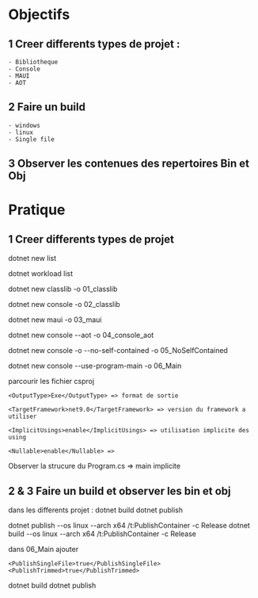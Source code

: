 # Objectifs
## 1 Creer differents types de projet :
    - Bibliotheque
    - Console
    - MAUI
    - AOT
   

## 2 Faire un build 
    - windows
    - linux
    - Single file
  
## 3 Observer les contenues des repertoires Bin et Obj

# Pratique

## 1 Creer differents types de projet
dotnet new list

dotnet workload list  

dotnet new classlib -o 01_classlib

dotnet new console -o 02_classlib

dotnet new maui -o 03_maui

dotnet new console --aot -o 04_console_aot

dotnet new console -o --no-self-contained  -o 05_NoSelfContained

dotnet new console --use-program-main -o 06_Main

parcourir les fichier csproj

    <OutputType>Exe</OutputType> => format de sortie

    <TargetFramework>net9.0</TargetFramework> => version du framework a utiliser

    <ImplicitUsings>enable</ImplicitUsings> => utilisation implicite des using

    <Nullable>enable</Nullable> => 

Observer la strucure du Program.cs => main implicite


## 2 & 3 Faire un build  et observer les bin et obj
dans les differents projet :
dotnet build
dotnet publish

dotnet publish --os linux --arch x64 /t:PublishContainer -c Release
dotnet build   --os linux --arch x64 /t:PublishContainer -c Release 

 dans 06_Main  ajouter 

    <PublishSingleFile>true</PublishSingleFile>
    <PublishTrimmed>true</PublishTrimmed>
dotnet build
dotnet publish